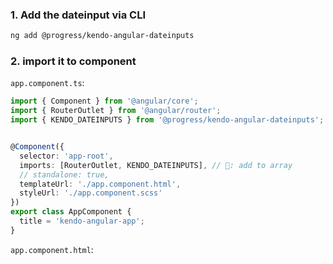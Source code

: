 ### 1. Add the dateinput via CLI  
```sh
ng add @progress/kendo-angular-dateinputs
```  
### 2. import it to component  
`app.component.ts`:  
```typescript
import { Component } from '@angular/core';
import { RouterOutlet } from '@angular/router';
import { KENDO_DATEINPUTS } from '@progress/kendo-angular-dateinputs';  // 🔄: import into component.ts


@Component({
  selector: 'app-root',
  imports: [RouterOutlet, KENDO_DATEINPUTS], // 🔄: add to array
  // standalone: true,
  templateUrl: './app.component.html',
  styleUrl: './app.component.scss'
})
export class AppComponent {
  title = 'kendo-angular-app';
}
```  
`app.component.html`:  
```html

```  